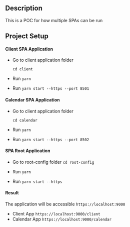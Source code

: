 ## Description

This is a POC for how multiple SPAs can be run

## Project Setup

#### Client SPA Application

- Go to client application folder

  `cd client`

- Run `yarn`

- Run `yarn start --https --port 8501`

#### Calendar SPA Application

- Go to client application folder

  `cd calendar`

- Run `yarn`

- Run `yarn start --https --port 8502`

#### SPA Root Application

- Go to root-config folder
  `cd root-config`

- Run `yarn`

- Run `yarn start --https`

#### Result

The application will be accessible `https://localhost:9000`

- Client App `https://localhost:9000/client`
- Calendar App `https://localhost:9000/calendar`
